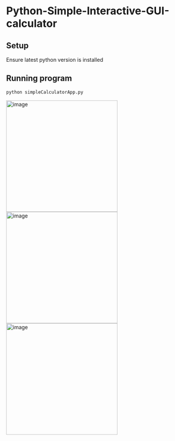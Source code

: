 # Python-Simple-Interactive-GUI-calculator

## Setup

Ensure latest python version is installed


## Running program

```bash
python simpleCalculatorApp.py
```

<style>
img {
  alt: image;
  width: 300px;
  height: 300px;
  display: block
}
</style>



<img src="https://github.com/Keshav-Narula/Calculator-GUI-Python/assets/115445686/08fe263f-6b39-4e1e-8593-87526f8d7b79" alt="image" />
<img src="https://github.com/Keshav-Narula/Calculator-GUI-Python/assets/115445686/a1bb7da1-3ab1-4631-8e4f-2fa7e857915a" alt="image"/>
<img src="https://github.com/Keshav-Narula/Calculator-GUI-Python/assets/115445686/3a58233d-db81-4d9a-94d7-ec2e63ea4b0c" alt="image"/>

